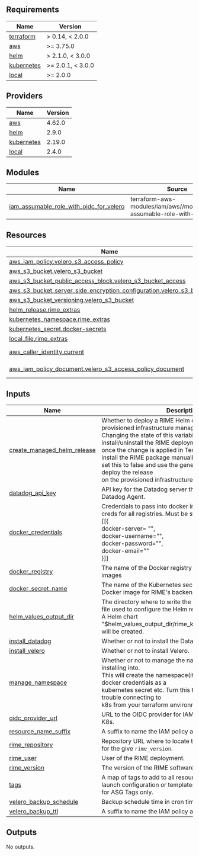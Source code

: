 <!-- BEGIN_TF_DOCS -->
## Requirements

| Name | Version |
|------|---------|
| <a name="requirement_terraform"></a> [terraform](#requirement\_terraform) | > 0.14, < 2.0.0 |
| <a name="requirement_aws"></a> [aws](#requirement\_aws) | >= 3.75.0 |
| <a name="requirement_helm"></a> [helm](#requirement\_helm) | > 2.1.0, < 3.0.0 |
| <a name="requirement_kubernetes"></a> [kubernetes](#requirement\_kubernetes) | >= 2.0.1, < 3.0.0 |
| <a name="requirement_local"></a> [local](#requirement\_local) | >= 2.0.0 |

## Providers

| Name | Version |
|------|---------|
| <a name="provider_aws"></a> [aws](#provider\_aws) | 4.62.0 |
| <a name="provider_helm"></a> [helm](#provider\_helm) | 2.9.0 |
| <a name="provider_kubernetes"></a> [kubernetes](#provider\_kubernetes) | 2.19.0 |
| <a name="provider_local"></a> [local](#provider\_local) | 2.4.0 |

## Modules

| Name | Source | Version |
|------|--------|---------|
| <a name="module_iam_assumable_role_with_oidc_for_velero"></a> [iam\_assumable\_role\_with\_oidc\_for\_velero](#module\_iam\_assumable\_role\_with\_oidc\_for\_velero) | terraform-aws-modules/iam/aws//modules/iam-assumable-role-with-oidc | ~> 3.0 |

## Resources

| Name | Type |
|------|------|
| [aws_iam_policy.velero_s3_access_policy](https://registry.terraform.io/providers/hashicorp/aws/latest/docs/resources/iam_policy) | resource |
| [aws_s3_bucket.velero_s3_bucket](https://registry.terraform.io/providers/hashicorp/aws/latest/docs/resources/s3_bucket) | resource |
| [aws_s3_bucket_public_access_block.velero_s3_bucket_access](https://registry.terraform.io/providers/hashicorp/aws/latest/docs/resources/s3_bucket_public_access_block) | resource |
| [aws_s3_bucket_server_side_encryption_configuration.velero_s3_bucket](https://registry.terraform.io/providers/hashicorp/aws/latest/docs/resources/s3_bucket_server_side_encryption_configuration) | resource |
| [aws_s3_bucket_versioning.velero_s3_bucket](https://registry.terraform.io/providers/hashicorp/aws/latest/docs/resources/s3_bucket_versioning) | resource |
| [helm_release.rime_extras](https://registry.terraform.io/providers/hashicorp/helm/latest/docs/resources/release) | resource |
| [kubernetes_namespace.rime_extras](https://registry.terraform.io/providers/hashicorp/kubernetes/latest/docs/resources/namespace) | resource |
| [kubernetes_secret.docker-secrets](https://registry.terraform.io/providers/hashicorp/kubernetes/latest/docs/resources/secret) | resource |
| [local_file.rime_extras](https://registry.terraform.io/providers/hashicorp/local/latest/docs/resources/file) | resource |
| [aws_caller_identity.current](https://registry.terraform.io/providers/hashicorp/aws/latest/docs/data-sources/caller_identity) | data source |
| [aws_iam_policy_document.velero_s3_access_policy_document](https://registry.terraform.io/providers/hashicorp/aws/latest/docs/data-sources/iam_policy_document) | data source |

## Inputs

| Name | Description | Type | Default | Required |
|------|-------------|------|---------|:--------:|
| <a name="input_create_managed_helm_release"></a> [create\_managed\_helm\_release](#input\_create\_managed\_helm\_release) | Whether to deploy a RIME Helm chart onto the provisioned infrastructure managed by Terraform.<br>  Changing the state of this variable will either install/uninstall the RIME deployment<br>  once the change is applied in Terraform. If you want to install the RIME package manually,<br>  set this to false and use the generated values YAML file to deploy the release<br>  on the provisioned infrastructure. | `bool` | `false` | no |
| <a name="input_datadog_api_key"></a> [datadog\_api\_key](#input\_datadog\_api\_key) | API key for the Datadog server that will be used by the Datadog Agent. | `string` | n/a | yes |
| <a name="input_docker_credentials"></a> [docker\_credentials](#input\_docker\_credentials) | Credentials to pass into docker image pull secrets. Has creds for all registries. Must be structured like so:<br>  [[{<br>    docker-server= "",<br>    docker-username="",<br>    docker-password="",<br>    docker-email=""<br>  }]] | `list(map(string))` | n/a | yes |
| <a name="input_docker_registry"></a> [docker\_registry](#input\_docker\_registry) | The name of the Docker registry that holds the chart images | `string` | `"docker.io"` | no |
| <a name="input_docker_secret_name"></a> [docker\_secret\_name](#input\_docker\_secret\_name) | The name of the Kubernetes secret used to pull the Docker image for RIME's backend services. | `string` | `"rimecreds"` | no |
| <a name="input_helm_values_output_dir"></a> [helm\_values\_output\_dir](#input\_helm\_values\_output\_dir) | The directory where to write the generated values YAML file used to configure the Helm release.<br>  A Helm chart "$helm\_values\_output\_dir/rime\_kube\_system\_values.yaml"<br>  will be created. | `string` | `""` | no |
| <a name="input_install_datadog"></a> [install\_datadog](#input\_install\_datadog) | Whether or not to install the Datadog Agent. | `bool` | `false` | no |
| <a name="input_install_velero"></a> [install\_velero](#input\_install\_velero) | Whether or not to install Velero. | `bool` | `false` | no |
| <a name="input_manage_namespace"></a> [manage\_namespace](#input\_manage\_namespace) | Whether or not to manage the namespace we are installing into.<br>  This will create the namespace(if applicable), setup docker credentials as a<br>  kubernetes secret etc. Turn this flag off if you have trouble connecting to<br>  k8s from your terraform environment. | `bool` | `true` | no |
| <a name="input_oidc_provider_url"></a> [oidc\_provider\_url](#input\_oidc\_provider\_url) | URL to the OIDC provider for IAM assumable roles used by K8s. | `string` | n/a | yes |
| <a name="input_resource_name_suffix"></a> [resource\_name\_suffix](#input\_resource\_name\_suffix) | A suffix to name the IAM policy and role with. | `string` | n/a | yes |
| <a name="input_rime_repository"></a> [rime\_repository](#input\_rime\_repository) | Repository URL where to locate the requested RIME chart for the give `rime_version`. | `string` | n/a | yes |
| <a name="input_rime_user"></a> [rime\_user](#input\_rime\_user) | User of the RIME deployment. | `string` | n/a | yes |
| <a name="input_rime_version"></a> [rime\_version](#input\_rime\_version) | The version of the RIME software to be installed. | `string` | n/a | yes |
| <a name="input_tags"></a> [tags](#input\_tags) | A map of tags to add to all resources. Tags added to launch configuration or templates override these values for ASG Tags only. | `map(string)` | n/a | yes |
| <a name="input_velero_backup_schedule"></a> [velero\_backup\_schedule](#input\_velero\_backup\_schedule) | Backup schedule time in cron time string format. | `string` | `"0 2 * * *"` | no |
| <a name="input_velero_backup_ttl"></a> [velero\_backup\_ttl](#input\_velero\_backup\_ttl) | A suffix to name the IAM policy and role with. | `string` | `"336h"` | no |

## Outputs

No outputs.
<!-- END_TF_DOCS -->